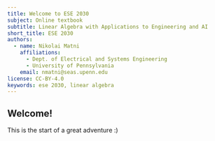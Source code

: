 ```yaml
---
title: Welcome to ESE 2030
subject: Online textbook
subtitle: Linear Algebra with Applications to Engineering and AI
short_title: ESE 2030
authors:
  - name: Nikolai Matni
    affiliations:
      - Dept. of Electrical and Systems Engineering
      - University of Pennsylvania
    email: nmatni@seas.upenn.edu
license: CC-BY-4.0
keywords: ese 2030, linear algebra
---
```


## Welcome!

This is the start of a great adventure :)